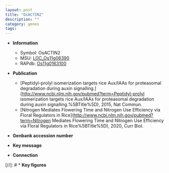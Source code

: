```yaml
---
layout: post
title: "OsACTIN2"
description: ""
category: genes
tags: 
---
```


* **Information**  
    + Symbol: OsACTIN2  
    + MSU: [LOC_Os11g06390](http://rice.uga.edu/cgi-bin/ORF_infopage.cgi?orf=LOC_Os11g06390)  
    + RAPdb: [Os11g0163100](https://rapdb.dna.affrc.go.jp/locus/?name=Os11g0163100)  

* **Publication**  
    + [Peptidyl-prolyl isomerization targets rice Aux/IAAs for proteasomal degradation during auxin signalling.](http://www.ncbi.nlm.nih.gov/pubmed?term=Peptidyl-prolyl isomerization targets rice Aux/IAAs for proteasomal degradation during auxin signalling.%5BTitle%5D), 2015, Nat Commun.
    + [Nitrogen Mediates Flowering Time and Nitrogen Use Efficiency via Floral Regulators in Rice](http://www.ncbi.nlm.nih.gov/pubmed?term=Nitrogen Mediates Flowering Time and Nitrogen Use Efficiency via Floral Regulators in Rice%5BTitle%5D), 2020, Curr Biol.

* **Genbank accession number**  

* **Key message**  

* **Connection**  

[//]: # * **Key figures**  


